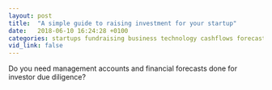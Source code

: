 ```yaml
---
layout: post
title:  "A simple guide to raising investment for your startup"
date:   2018-06-10 16:24:28 +0100
categories: startups fundraising business technology cashflows forecasting
vid_link: false
---
```


Do you need management accounts and financial forecasts done for investor due diligence?

[xx]: //www.jetbrains.com/pycharm/
